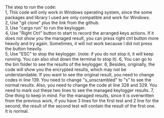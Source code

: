 The step to run the code:  
1, This code will only work in Windows operating system, since the some packages and library I used are only compatible and work for Windows.  
2, Use "git clone" plus the link from the github.    
3, Use "cargo run" to run the keylogger.  
4, Use "Right Ctrl" button to start to record the arranged keys actions. If it does not show you the managed result, you can press right ctrl button more heavily and try again. Sometimes, it will not work because I did not press the button heavily.  
5, Use "ESC" to stop the keylogger. (note: if you do not stop it, it will keep running. You can also shut down the terminal to stop it). 
6, You can go to the bin folder to see the results of the keylogger.
6, Besides, originally, the code will show you the encrypted results, which may not be understandable. If you want to see the original result, you need to change codes in line 139. You need to change "s_unscrambled" to "s" to see the normal results. Also, you need to change the code at line 328 and 329. You need to mark out these two lines to see the managed keylogger results. 
7, One thing to keep in mind. For the managed results, since it is overwritten from the previous work, if you have 3 lines for the first test and 2 line for the second, the result of the second test will contain the result of the first one. It is normal. 

